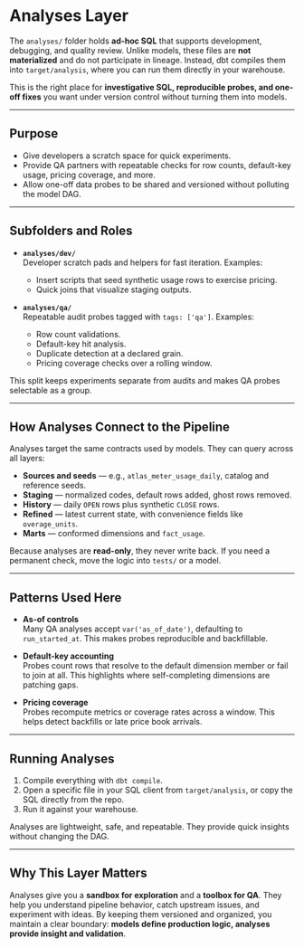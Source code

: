 # Analyses Layer

The `analyses/` folder holds **ad-hoc SQL** that supports development, debugging, and quality review. Unlike models, these files are **not materialized** and do not participate in lineage. Instead, dbt compiles them into `target/analysis`, where you can run them directly in your warehouse.

This is the right place for **investigative SQL, reproducible probes, and one-off fixes** you want under version control without turning them into models.

---

## Purpose

- Give developers a scratch space for quick experiments.  
- Provide QA partners with repeatable checks for row counts, default-key usage, pricing coverage, and more.  
- Allow one-off data probes to be shared and versioned without polluting the model DAG.  

---

## Subfolders and Roles

- **`analyses/dev/`**  
  Developer scratch pads and helpers for fast iteration. Examples:  
  - Insert scripts that seed synthetic usage rows to exercise pricing.  
  - Quick joins that visualize staging outputs.  

- **`analyses/qa/`**  
  Repeatable audit probes tagged with `tags: ['qa']`. Examples:  
  - Row count validations.  
  - Default-key hit analysis.  
  - Duplicate detection at a declared grain.  
  - Pricing coverage checks over a rolling window.  

This split keeps experiments separate from audits and makes QA probes selectable as a group.

---

## How Analyses Connect to the Pipeline

Analyses target the same contracts used by models. They can query across all layers:

- **Sources and seeds** — e.g., `atlas_meter_usage_daily`, catalog and reference seeds.  
- **Staging** — normalized codes, default rows added, ghost rows removed.  
- **History** — daily `OPEN` rows plus synthetic `CLOSE` rows.  
- **Refined** — latest current state, with convenience fields like `overage_units`.  
- **Marts** — conformed dimensions and `fact_usage`.  

Because analyses are **read-only**, they never write back. If you need a permanent check, move the logic into `tests/` or a model.

---

## Patterns Used Here

- **As-of controls**  
  Many QA analyses accept `var('as_of_date')`, defaulting to `run_started_at`. This makes probes reproducible and backfillable.  

- **Default-key accounting**  
  Probes count rows that resolve to the default dimension member or fail to join at all. This highlights where self-completing dimensions are patching gaps.  

- **Pricing coverage**  
  Probes recompute metrics or coverage rates across a window. This helps detect backfills or late price book arrivals.  

---

## Running Analyses

1. Compile everything with `dbt compile`.  
2. Open a specific file in your SQL client from `target/analysis`, or copy the SQL directly from the repo.  
3. Run it against your warehouse.  

Analyses are lightweight, safe, and repeatable. They provide quick insights without changing the DAG.

---

## Why This Layer Matters

Analyses give you a **sandbox for exploration** and a **toolbox for QA**. They help you understand pipeline behavior, catch upstream issues, and experiment with ideas. By keeping them versioned and organized, you maintain a clear boundary: **models define production logic, analyses provide insight and validation**.
